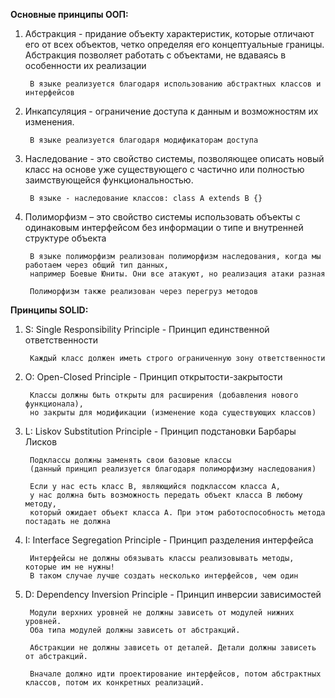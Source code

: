 **Основные принципы ООП:**
1. Абстракция - придание объекту характеристик, которые отличают его от всех объектов, четко определяя его концептуальные границы. Абстракция позволяет работать с объектами, не вдаваясь в особенности их реализации

        В языке реализуется благодаря использованию абстрактных классов и интерфейсов

2. Инкапсуляция - ограничение доступа к данным и возможностям их изменения.

        В языке реализуется благодаря модификаторам доступа

3. Наследование - это свойство системы, позволяющее описать новый класс на основе уже существующего с частично или полностью заимствующейся функциональностью.

        В языке - наследование классов: class A extends B {}

4. Полиморфизм – это свойство системы использовать объекты с одинаковым интерфейсом без информации о типе и внутренней структуре объекта

        В языке полиморфизм реализован полиморфизм наследования, когда мы работаем через общий тип данных, 
        например Боевые Юниты. Они все атакуют, но реализация атаки разная

        Полиморфизм также реализован через перегруз методов

**Принципы SOLID:**

1. S: Single Responsibility Principle - Принцип единственной ответственности

        Каждый класс должен иметь строго ограниченную зону ответственности

2. O: Open-Closed Principle - Принцип открытости-закрытости

        Классы должны быть открыты для расширения (добавления нового функционала),
        но закрыты для модификации (изменение кода существующих классов)

3. L: Liskov Substitution Principle - Принцип подстановки Барбары Лисков

        Подклассы должны заменять свои базовые классы
        (данный принцип реализуется благодаря полиморфизму наследования)

        Если у нас есть класс B, являющийся подклассом класса A,
        у нас должна быть возможность передать объект класса B любому методу,
        который ожидает объект класса A. При этом работоспособность метода постадать не должна

4. I: Interface Segregation Principle - Принцип разделения интерфейса

        Интерфейсы не должны обязывать классы реализовывать методы, которые им не нужны!
        В таком случае лучше создать несколько интерфейсов, чем один

5. D: Dependency Inversion Principle - Принцип инверсии зависимостей

        Модули верхних уровней не должны зависеть от модулей нижних уровней.
        Оба типа модулей должны зависеть от абстракций.

        Абстракции не должны зависеть от деталей. Детали должны зависеть от абстракций.

        Вначале должно идти проектирование интерфейсов, потом абстрактных классов, потом их конкретных реализаций.
